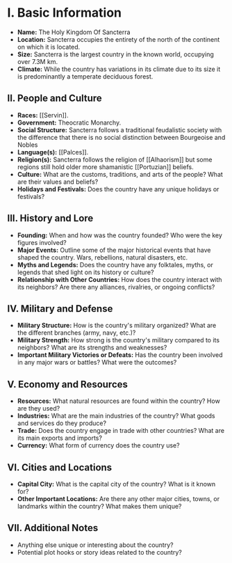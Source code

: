 # I. **Basic Information**

- **Name:** The Holy Kingdom Of Sancterra
- **Location:** Sancterra occupies the entirety of the north of the continent on which it is located.
- **Size:** Sancterra is the largest country in the known world, occupying over 7.3M km.
- **Climate:** While the country has variations in its climate due to its size it is predominantly a temperate deciduous forest.

## **II. People and Culture**

- **Races:** [[Servin]].
- **Government:** Theocratic Monarchy.
- **Social Structure:** Sancterra follows a traditional feudalistic society with the difference that there is no social distinction between Bourgeoise and Nobles 
- **Language(s):** [[Palces]].
- **Religion(s):** Sancterra follows the religion of [[Alhaorism]] but some regions still hold older more shamanistic [[Portuzian]] beliefs.
- **Culture:** What are the customs, traditions, and arts of the people? What are their values and beliefs?
- **Holidays and Festivals:** Does the country have any unique holidays or festivals?

## **III. History and Lore**

- **Founding:** When and how was the country founded? Who were the key figures involved?
- **Major Events:** Outline some of the major historical events that have shaped the country. Wars, rebellions, natural disasters, etc.
- **Myths and Legends:** Does the country have any folktales, myths, or legends that shed light on its history or culture?
- **Relationship with Other Countries:** How does the country interact with its neighbors? Are there any alliances, rivalries, or ongoing conflicts?

## **IV. Military and Defense**

- **Military Structure:** How is the country's military organized? What are the different branches (army, navy, etc.)?
- **Military Strength:** How strong is the country's military compared to its neighbors? What are its strengths and weaknesses?
- **Important Military Victories or Defeats:** Has the country been involved in any major wars or battles? What were the outcomes?

## **V. Economy and Resources**

- **Resources:** What natural resources are found within the country? How are they used?
- **Industries:** What are the main industries of the country? What goods and services do they produce?
- **Trade:** Does the country engage in trade with other countries? What are its main exports and imports?
- **Currency:** What form of currency does the country use?

## **VI. Cities and Locations**

- **Capital City:** What is the capital city of the country? What is it known for?
- **Other Important Locations:** Are there any other major cities, towns, or landmarks within the country? What makes them unique?

## **VII. Additional Notes**

- Anything else unique or interesting about the country?
- Potential plot hooks or story ideas related to the country?